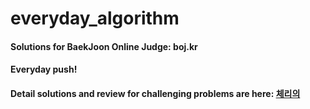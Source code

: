 # everyday_algorithm
#### Solutions for BaekJoon Online Judge: boj.kr
#### Everyday push!
#### Detail solutions and review for challenging problems are here: [체리의 ](https://blog.naver.com/dbsgp535)
